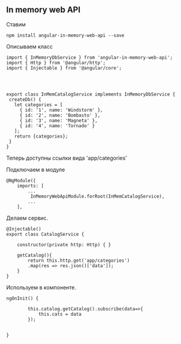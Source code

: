 ## In memory web API

Ставим

    npm install angular-in-memory-web-api --save
    
Описываем класс

    import { InMemoryDbService } from 'angular-in-memory-web-api';
    import { Http } from '@angular/http';
    import { Injectable } from '@angular/core';




    export class InMemCatalogService implements InMemoryDbService {
     createDb() {
       let categories = [
         { id: '1', name: 'Windstorm' },
         { id: '2', name: 'Bombasto' },
         { id: '3', name: 'Magneta' },
         { id: '4', name: 'Tornado' }
       ];
       return {categories};
     }
    }

Теперь доступны ссылки вида 'app/categories'


Подключаем в модуле

    @NgModule({
        imports: [
            ...
             InMemoryWebApiModule.forRoot(InMemCatalogService),
            ...
        ],
        
Делаем сервис.

    @Injectable()
    export class CatalogService {

        constructor(private http: Http) { }

        getCatalog(){
            return this.http.get('app/categories')
            .map(res => res.json()['data']);       
        }
    }

Используем в компоненте.


    ngOnInit() { 
        
            this.catalog.getCatalog().subscribe(data=>{
                this.cats = data
            });
                    
                
    }
    
    
